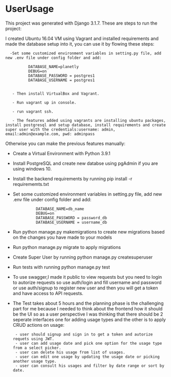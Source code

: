 # UserUsage


This project was generated with Django 3.1.7. These are steps to run the project:

I created Ubuntu 16.04 VM using Vagrant and installed requirements and made the database setup into it, you can use it by flowing these steps:

      -Set some customized environment variables in setting.py file, add new .env file under config folder and add:
      
              DATABASE_NAME=planetly
              DEBUG=on
              DATABASE_PASSWORD = postgres1
              DATABASE_USERNAME = postgres1
              
       
       - Then install VirtualBox and Vagrant.
       
       - Run vagrant up in console.
       
       - run vagrant ssh.
       
       - The features added using vagrants are installing ubuntu packages, install postgresql and setup database, install requirements and create super user with the credentials:username: admin, email:admin@example.com, pwd: adminpass
      
      
      
     
Otherwise you can make the previous features manually:


- Create a Virtual Environment with Python 3.9.1

- Install PostgreSQL and create new databse using pgAdmin if you are using windows 10.

- Install the backend requirements by running pip install -r requirememts.txt

- Set some customized environment variables in setting.py file, add new .env file under config folder and add:

                DATABASE_NAME=db_name
                DEBUG=on
                DATABASE_PASSWORD = password_db
                DATABASE_USERNAME = username_db

- Run python manage.py makemigrations to create new migrations based on the changes you have made to your models

- Run python manage.py migrate to apply migrations

- Create Super User by running python manage.py createsuperuser

- Run tests with running python manage.py test

- To use swagger,I made it public to view requests but you need to login to autorize requests so use auth/login and fill username and password or use auth/signup to register new user and then you will get a token and have access to API requests.

- The Test takes about 5 hours and the planning phase is the challenging part for me because I needed to think about the frontend how it should be the UI so as a user perspective I was thinking that there should be 2 seperate interfaces one for adding usage types and the other is to apply CRUD actions on usage:


       - user should signup and sign in to get a token and autorize requets using JWT.
       - user can add usage date and pick one option for the usage type from a select picker.
       - user can delete his usage from list of usages.
       - user can edit one usage by updating the usage date or picking another usage type.
       - user can consult his usages and filter by date range or sort by date.
